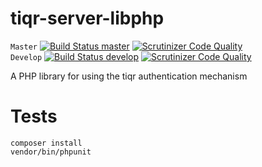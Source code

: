 # tiqr-server-libphp
`Master` [![Build Status master](https://app.travis-ci.com/SURFnet/tiqr-server-libphp.svg?branch=master)](https://app.travis-ci.com/SURFnet/tiqr-server-libphp)
[![Scrutinizer Code Quality](https://scrutinizer-ci.com/g/SURFnet/tiqr-server-libphp/badges/quality-score.png?b=master)](https://scrutinizer-ci.com/g/SURFnet/tiqr-server-libphp/?branch=master)<br>
`Develop` [![Build Status develop](https://app.travis-ci.com/SURFnet/tiqr-server-libphp.svg?branch=develop)](https://app.travis-ci.com/SURFnet/tiqr-server-libphp)
[![Scrutinizer Code Quality](https://scrutinizer-ci.com/g/SURFnet/tiqr-server-libphp/badges/quality-score.png?b=develop)](https://scrutinizer-ci.com/g/SURFnet/tiqr-server-libphp/?branch=develop)

A PHP library for using the tiqr authentication mechanism

# Tests

```
composer install
vendor/bin/phpunit
```
